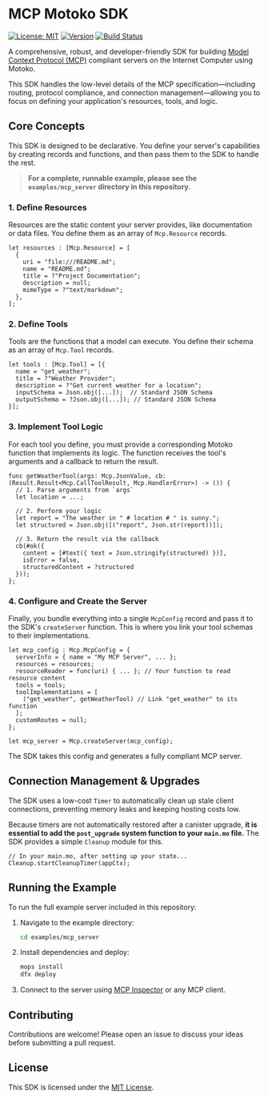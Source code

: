 # MCP Motoko SDK

[![License: MIT](https://img.shields.io/badge/License-MIT-yellow.svg)](https://opensource.org/licenses/MIT)
[![Version](https://img.shields.io/badge/version-0.1.0-blue.svg)](#)
[![Build Status](https://img.shields.io/badge/build-passing-brightgreen.svg)](#)

A comprehensive, robust, and developer-friendly SDK for building [Model Context Protocol (MCP)](https://modelcontextprotocol.io/) compliant servers on the Internet Computer using Motoko.

This SDK handles the low-level details of the MCP specification—including routing, protocol compliance, and connection management—allowing you to focus on defining your application's resources, tools, and logic.

## Core Concepts

This SDK is designed to be declarative. You define your server's capabilities by creating records and functions, and then pass them to the SDK to handle the rest.

> **For a complete, runnable example, please see the `examples/mcp_server` directory in this repository.**

### 1. Define Resources

Resources are the static content your server provides, like documentation or data files. You define them as an array of `Mcp.Resource` records.

```motoko
let resources : [Mcp.Resource] = [
  {
    uri = "file:///README.md";
    name = "README.md";
    title = ?"Project Documentation";
    description = null;
    mimeType = ?"text/markdown";
  },
];
```

### 2. Define Tools

Tools are the functions that a model can execute. You define their schema as an array of `Mcp.Tool` records.

```motoko
let tools : [Mcp.Tool] = [{
  name = "get_weather";
  title = ?"Weather Provider";
  description = ?"Get current weather for a location";
  inputSchema = Json.obj([...]);  // Standard JSON Schema
  outputSchema = ?Json.obj([...]); // Standard JSON Schema
}];
```

### 3. Implement Tool Logic

For each tool you define, you must provide a corresponding Motoko function that implements its logic. The function receives the tool's arguments and a callback to return the result.

```motoko
func getWeatherTool(args: Mcp.JsonValue, cb: (Result.Result<Mcp.CallToolResult, Mcp.HandlerError>) -> ()) {
  // 1. Parse arguments from `args`
  let location = ...;

  // 2. Perform your logic
  let report = "The weather in " # location # " is sunny.";
  let structured = Json.obj([("report", Json.str(report))]);

  // 3. Return the result via the callback
  cb(#ok({
    content = [#text({ text = Json.stringify(structured) })],
    isError = false,
    structuredContent = ?structured
  }));
};
```

### 4. Configure and Create the Server

Finally, you bundle everything into a single `McpConfig` record and pass it to the SDK's `createServer` function. This is where you link your tool schemas to their implementations.

```motoko
let mcp_config : Mcp.McpConfig = {
  serverInfo = { name = "My MCP Server", ... };
  resources = resources;
  resourceReader = func(uri) { ... }; // Your function to read resource content
  tools = tools;
  toolImplementations = [
    ("get_weather", getWeatherTool) // Link "get_weather" to its function
  ];
  customRoutes = null;
};

let mcp_server = Mcp.createServer(mcp_config);
```

The SDK takes this config and generates a fully compliant MCP server.

## Connection Management & Upgrades

The SDK uses a low-cost `Timer` to automatically clean up stale client connections, preventing memory leaks and keeping hosting costs low.

Because timers are not automatically restored after a canister upgrade, **it is essential to add the `post_upgrade` system function to your `main.mo` file.** The SDK provides a simple `Cleanup` module for this.

```motoko
// In your main.mo, after setting up your state...
Cleanup.startCleanupTimer(appCtx);
```

## Running the Example

To run the full example server included in this repository:

1.  Navigate to the example directory:
    ```bash
    cd examples/mcp_server
    ```
2.  Install dependencies and deploy:
    ```bash
    mops install
    dfx deploy
    ```
3.  Connect to the server using [MCP Inspector](https://github.com/modelcontextprotocol/inspector) or any MCP client.
    

## Contributing

Contributions are welcome! Please open an issue to discuss your ideas before submitting a pull request.

## License

This SDK is licensed under the [MIT License](LICENSE).